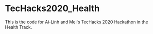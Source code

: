 # TecHacks2020_Health
This is the code for Ai-Linh and Mei's TecHacks 2020 Hackathon in the Health Track.
